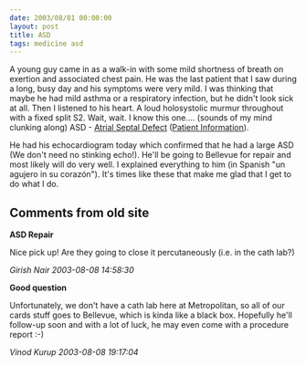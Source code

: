 ```yaml
---
date: 2003/08/01 00:00:00
layout: post
title: ASD
tags: medicine asd
---
```


A young guy came in as a walk-in with some mild shortness of breath on exertion and associated chest pain. He was the last patient that I saw during a long, busy day and his symptoms were very mild. I was thinking that maybe he had mild asthma or a respiratory infection, but he didn't look sick at all. Then I listened to his heart. A loud holosystolic murmur throughout with a fixed split S2. Wait, wait. I know this one.... (sounds of my mind clunking along) ASD - [Atrial Septal Defect](http://www.heartpoint.com/congasd.html) ([Patient Information](http://www.ucsfhealth.org/childrens/medical_services/heart_center/congenital/conditions/atrial/signs.html)).

He had his echocardiogram today which confirmed that he had a large ASD (We don't need no stinking echo!). He'll be going to Bellevue for repair and most likely will do very well. I explained everything to him (in Spanish "un agujero in su coraz&oacute;n"). It's times like these that make me glad that I get to do what I do.

<div id="comment-box">
<h2>Comments from old site</h2>

<div class="one-comment">
<p><b>ASD Repair</b></p>
<p>
Nice pick up!  Are they going to close it percutaneously (i.e. in the
cath lab?)
</p>
<address class="signature">
<span class="author">Girish Nair</span>
<span class="date">2003-08-08 14:58:30</span>
</address>
</div>

<div class="my-comment">
<p><b>Good question</b></p>
<p>
Unfortunately, we don't have a cath lab here at Metropolitan, so all
of our cards stuff goes to Bellevue, which is kinda like a black
box. Hopefully he'll follow-up soon and with a lot of luck, he may
even come with a procedure report :-)
</p>
<address class="signature">
<span class="author">Vinod Kurup</span>
<span class="date">2003-08-08 19:17:04</span>
</address>
</div>

</div>
